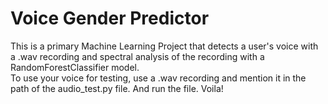 # Voice Gender Predictor
This is a primary Machine Learning Project that detects a user's voice with a .wav recording and spectral analysis of the recording with a RandomForestClassifier model.<br>
To use your voice for testing, use a .wav recording and mention it in the path of the audio_test.py file. And run the file. Voila!
